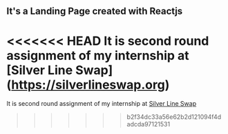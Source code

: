 ## It's a Landing Page created with Reactjs

<<<<<<< HEAD
It is second round assignment of my internship at [Silver Line Swap] (https://silverlineswap.org)
=======
It is second round assignment of my internship at [Silver Line Swap](https://silverlineswap.org)
>>>>>>> b2f34dc33a56e62b2d121094f4dadcda97121531
